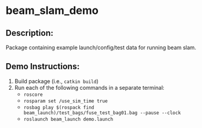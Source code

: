 # beam_slam_demo

## Description:

Package containing example launch/config/test data for running beam slam. 

## Demo Instructions:

1.  Build package (i.e., `catkin build`)
2.  Run each of the following commands in a separate terminal:
    -  `roscore`
    -  `rosparam set /use_sim_time true`
    -  `rosbag play $(rospack find beam_launch)/test_bags/fuse_test_bag01.bag --pause --clock`
    -  `roslaunch beam_launch demo.launch`
